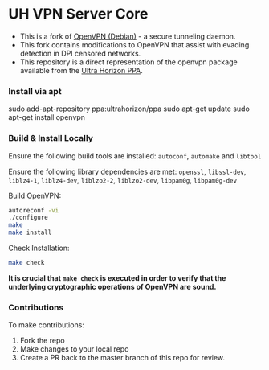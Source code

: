# UH VPN Server Core

- This is a fork of [OpenVPN (Debian)](https://salsa.debian.org/debian/openvpn) - a secure tunneling daemon.
- This fork contains modifications to OpenVPN that assist with evading detection in DPI censored networks.
- This repository is a direct representation of the openvpn package available from the [Ultra Horizon PPA](https://launchpad.net/~ultrahorizon/+archive/ubuntu/ppa).

### Install via apt

sudo add-apt-repository ppa:ultrahorizon/ppa
sudo apt-get update
sudo apt-get install openvpn

### Build & Install Locally

Ensure the following build tools are installed:
`autoconf`, `automake` and `libtool`

Ensure the following library dependencies are met:
`openssl`, `libssl-dev`, `liblz4-1`, `liblz4-dev`, `liblzo2-2`, `liblzo2-dev`, `libpam0g`, `libpam0g-dev`

Build OpenVPN:
```bash
autoreconf -vi
./configure
make
make install
```

Check Installation:
```bash
make check
```

**It is crucial that `make check` is executed in order to verify that the underlying cryptographic operations of OpenVPN are sound.**

### Contributions

To make contributions:

1. Fork the repo
2. Make changes to your local repo
3. Create a PR back to the master branch of this repo for review.

